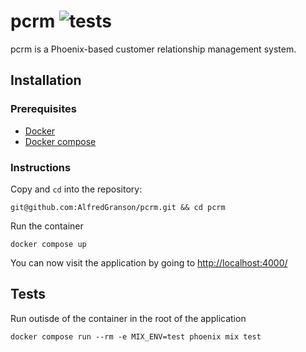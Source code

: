 # pcrm ![tests](https://github.com/AlfredGranson/pcrm/actions/workflows/elixir.yml/badge.svg)


pcrm is a Phoenix-based customer relationship management system.

## Installation

### Prerequisites
- [Docker](https://docs.docker.com/get-docker/)
- [Docker compose](https://docs.docker.com/compose/install/)

### Instructions
Copy and `cd` into the repository:

```
git@github.com:AlfredGranson/pcrm.git && cd pcrm
```
Run the container

```
docker compose up
```
You can now visit the application by going to [http://localhost:4000/](http://localhost:4000/)

## Tests
Run outisde of the container in the root of the application

```
docker compose run --rm -e MIX_ENV=test phoenix mix test
```
